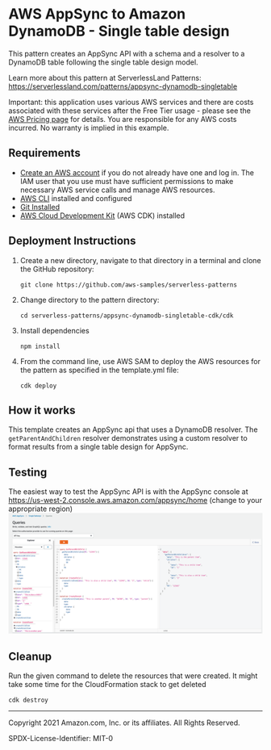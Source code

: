# AWS AppSync to Amazon DynamoDB - Single table design

This pattern creates an AppSync API with a schema and a resolver to a DynamoDB table following the single table design model.

Learn more about this pattern at ServerlessLand Patterns: https://serverlessland.com/patterns/appsync-dynamodb-singletable

Important: this application uses various AWS services and there are costs associated with these services after the Free Tier usage - please see the [AWS Pricing page](https://aws.amazon.com/pricing/) for details. You are responsible for any AWS costs incurred. No warranty is implied in this example.

## Requirements

* [Create an AWS account](https://portal.aws.amazon.com/gp/aws/developer/registration/index.html) if you do not already have one and log in. The IAM user that you use must have sufficient permissions to make necessary AWS service calls and manage AWS resources.
* [AWS CLI](https://docs.aws.amazon.com/cli/latest/userguide/install-cliv2.html) installed and configured
* [Git Installed](https://git-scm.com/book/en/v2/Getting-Started-Installing-Git)
* [AWS Cloud Development Kit](https://docs.aws.amazon.com/cdk/latest/guide/cli.html) (AWS CDK) installed

## Deployment Instructions

1. Create a new directory, navigate to that directory in a terminal and clone the GitHub repository:
    ``` 
    git clone https://github.com/aws-samples/serverless-patterns
    ```
1. Change directory to the pattern directory:
    ```
    cd serverless-patterns/appsync-dynamodb-singletable-cdk/cdk
    ```
1. Install dependencies
    ```
    npm install
    ```
1. From the command line, use AWS SAM to deploy the AWS resources for the pattern as specified in the template.yml file:
    ```
    cdk deploy
    ```

## How it works

This template creates an AppSync api that uses a DynamoDB resolver. The `getParentAndChildren` resolver demonstrates using a custom resolver to format results from a single table design for AppSync.

## Testing

The easiest way to test the AppSync API is with the AppSync console at https://us-west-2.console.aws.amazon.com/appsync/home (change to your appropriate region)
![AppSync Console](./console.png)

## Cleanup
 
Run the given command to delete the resources that were created. It might take some time for the CloudFormation stack to get deleted
```
cdk destroy
```
----
Copyright 2021 Amazon.com, Inc. or its affiliates. All Rights Reserved.

SPDX-License-Identifier: MIT-0